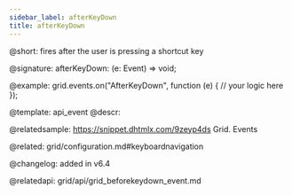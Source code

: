 ```yaml
---
sidebar_label: afterKeyDown
title: afterKeyDown
---          
```


@short: fires after the user is pressing a shortcut key

@signature: afterKeyDown: (e: Event) => void;

<!-- @params:

- e		KeyboardEvent		a native KeyboardEvent object -->

@example:
grid.events.on("AfterKeyDown", function (e) {
    // your logic here
});


@template: api_event
@descr:

@relatedsample:
https://snippet.dhtmlx.com/9zeyp4ds	Grid. Events

@related: grid/configuration.md#keyboardnavigation

@changelog: added in v6.4

@relatedapi: grid/api/grid_beforekeydown_event.md